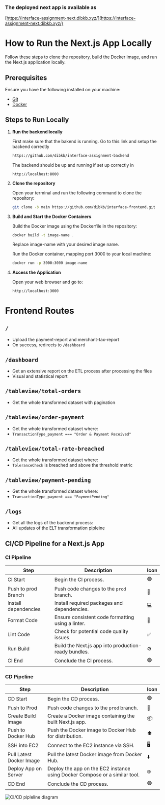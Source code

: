 ### The deployed next app is available as 
[https://interface-assignment-next.dibkb.xyz/](https://interface-assignment-next.dibkb.xyz/)

# How to Run the Next.js App Locally

Follow these steps to clone the repository, build the Docker image, and run the Next.js application locally.

## Prerequisites

Ensure you have the following installed on your machine:

- [Git](https://git-scm.com/)
- [Docker](https://www.docker.com/)

## Steps to Run Locally



1. **Run the backend locally**

   First make sure that the bakend is running.
   Go to this link and setup the backend correctly
   ```bash
   https://github.com/dibkb/interface-assignment-backend
   ```
   The backend should be up and running if set up correctly in
   ```
   http://localhost:8000
   ```

2. **Clone the repository**

   Open your terminal and run the following command to clone the repository:

   ```bash
   git clone -b main https://github.com/dibkb/interface-frontend.git
   ```
3. **Build and Start the Docker Containers**

   Build the Docker image using the Dockerfile in the repository:

   ```bash
   docker build -t image-name .
   ```
   Replace image-name with your desired image name.

   Run the Docker container, mapping port 3000 to your local machine:

   ```bash
   docker run -p 3000:3000 image-name
   ```
4. **Access the Application**
   
   Open your web browser and go to:
   
   ```bash
   http://localhost:3000
   ```

# Frontend Routes

## `/`
- Upload the payment-report and merchant-tax-report
- On success, redirects to `/dashboard`

## `/dashboard`
- Get an extensive report on the ETL process after processing the files
- Visual and statistical report

## `/tableview/total-orders`
- Get the whole transformed dataset with pagination

## `/tableview/order-payment`
- Get the whole transformed dataset where:
 - `TransactionType_payment === "Order & Payment Received"`

## `/tableview/total-rate-breached`
- Get the whole transformed dataset where:
 - `ToleranceCheck` is breached and above the threshold metric

## `/tableview/payment-pending`
- Get the whole transformed dataset where:
 - `TransactionType_payment === "PaymentPending"`

## `/logs`
- Get all the logs of the backend process:
- All updates of the ELT transformation pipleine


   
## CI/CD Pipeline for a Next.js App

### CI Pipeline

| Step | Description | Icon |
|---|---|---|
| CI Start | Begin the CI process. | 🟢 |
| Push to prod Branch | Push code changes to the `prod` branch. | 🔀 |
| Install dependencies | Install required packages and dependencies. | 💻 |
| Format Code | Ensure consistent code formatting using a linter. | 🧹 |
| Lint Code | Check for potential code quality issues. | ✅ |
| Run Build | Build the Next.js app into production-ready bundles. | ⚙️ |
| CI End | Conclude the CI process. | 🟢 |

### CD Pipeline

| Step | Description | Icon |
|---|---|---|
| CD Start | Begin the CD process. | 🟢 
| Push to Prod | Push code changes to the `prod` branch. | 🔀 |
| Create Build Image | Create a Docker image containing the built Next.js app. | 📦 |
| Push to Docker Hub | Push the Docker image to Docker Hub for distribution. | ⬆️ |
| SSH into EC2 | Connect to the EC2 instance via SSH. | 🖥️ |
| Pull Latest Docker Image | Pull the latest Docker image from Docker Hub. | ⬇️ |
| Deploy App on Server | Deploy the app on the EC2 instance using Docker Compose or a similar tool. | 🌐 |
| CD End | Conclude the CD process. | 🟢 |


![CI/CD pipleline diagram](https://github.com/user-attachments/assets/960d68d7-f63a-4131-870e-c71877ff7939)





   

